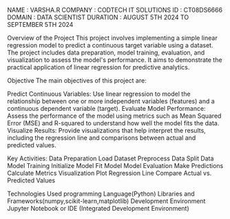 NAME : VARSHA.R COMPANY : CODTECH IT SOLUTIONS ID : CT08DS6666 DOMAIN : DATA SCIENTIST DURATION : AUGUST 5TH 2024 TO SEPTEMBER 5TH 2024

Overview of the Project
This project involves implementing a simple linear regression model to predict a continuous target variable using a dataset. The project includes data preparation, model training, evaluation, and visualization to assess the model's performance. It aims to demonstrate the practical application of linear regression for predictive analytics.

Objective
The main objectives of this project are:

Predict Continuous Variables: Use linear regression to model the relationship between one or more independent variables (features) and a continuous dependent variable (target).
Evaluate Model Performance: Assess the performance of the model using metrics such as Mean Squared Error (MSE) and R-squared to understand how well the model fits the data.
Visualize Results: Provide visualizations that help interpret the results, including the regression line and comparisons between actual and predicted values.

Key Activities:
Data Preparation
    Load Dataset
    Preprocess Data
    Split Data
Model Training
    Initialize Model
    Fit Model
Model Evaluation
    Make Predictions
    Calculate Metrics
Visualization
    Plot Regression Line
    Compare Actual vs. Predicted Values


Technologies Used
     programming Language(Python)
     Libraries and Frameworks(numpy,scikit-learn,matplotlib)
     Development Environment
     Jupyter Notebook or IDE (Integrated Development Environment)
     
